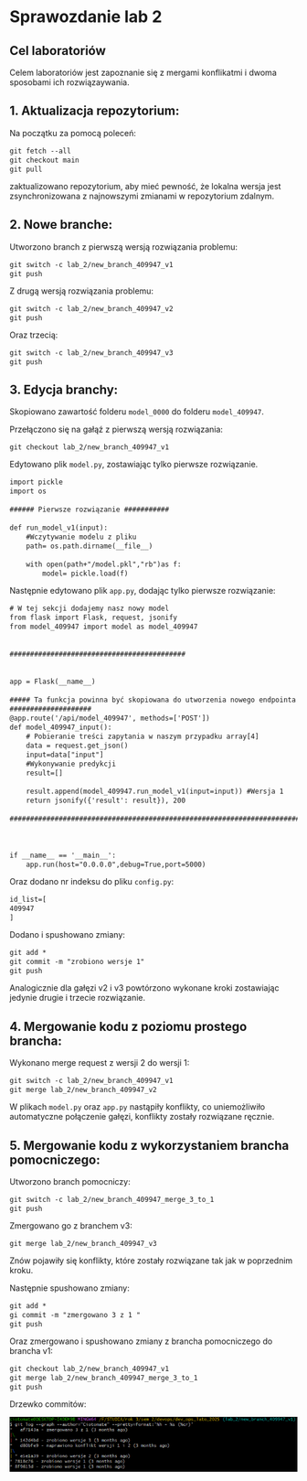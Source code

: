 # Sprawozdanie lab 2
## Cel laboratoriów
Celem laboratoriów jest zapoznanie się z mergami konflikatmi i dwoma sposobami ich rozwiązaywania.

## 1. Aktualizacja repozytorium:
Na początku za pomocą poleceń:

```
git fetch --all
git checkout main
git pull
```

zaktualizowano repozytorium, aby mieć pewność, że lokalna wersja jest zsynchronizowana z najnowszymi zmianami w repozytorium zdalnym.

## 2. Nowe branche:

Utworzono branch z pierwszą wersją rozwiązania problemu:

```
git switch -c lab_2/new_branch_409947_v1
git push
```
Z drugą wersją rozwiązania problemu:

```
git switch -c lab_2/new_branch_409947_v2
git push
```
Oraz trzecią:

```
git switch -c lab_2/new_branch_409947_v3
git push
```

## 3. Edycja branchy:

Skopiowano zawartość folderu ```model_0000``` do folderu ```model_409947```.

Przełączono się na gałąź z pierwszą wersją rozwiązania:

```
git checkout lab_2/new_branch_409947_v1
```

Edytowano plik ```model.py```, zostawiając tylko pierwsze rozwiązanie.

```
import pickle 
import os 

###### Pierwsze rozwiązanie ###########

def run_model_v1(input):
    #Wczytywanie modelu z pliku
    path= os.path.dirname(__file__)
    
    with open(path+"/model.pkl","rb")as f:
        model= pickle.load(f)
```
Następnie edytowano plik ```app.py```, dodając tylko pierwsze rozwiązanie:

```
# W tej sekcji dodajemy nasz nowy model 
from flask import Flask, request, jsonify
from model_409947 import model as model_409947


###########################################


app = Flask(__name__)

##### Ta funkcja powinna być skopiowana do utworzenia nowego endpointa ####################
@app.route('/api/model_409947', methods=['POST'])
def model_409947_input():
    # Pobieranie treści zapytania w naszym przypadku array[4]
    data = request.get_json()
    input=data["input"]
    #Wykonywanie predykcji
    result=[]

    result.append(model_409947.run_model_v1(input=input)) #Wersja 1
    return jsonify({'result': result}), 200

#######################################################################



if __name__ == '__main__':
    app.run(host="0.0.0.0",debug=True,port=5000)
```
Oraz dodano nr indeksu do pliku ```config.py```:

```
id_list=[
409947
]
```
Dodano i spushowano zmiany:

```
git add *
git commit -m "zrobiono wersje 1"
git push
```

Analogicznie dla gałęzi v2 i v3 powtórzono wykonane kroki zostawiając jedynie drugie i trzecie rozwiązanie.

## 4. Mergowanie kodu z poziomu prostego brancha:

Wykonano merge request z wersji 2 do wersji 1:

```
git switch -c lab_2/new_branch_409947_v1
git merge lab_2/new_branch_409947_v2
```
W plikach ```model.py``` oraz ```app.py``` nastąpiły konflikty, co uniemożliwiło automatyczne połączenie gałęzi, konflikty zostały rozwiązane ręcznie.

## 5. Mergowanie kodu z wykorzystaniem brancha pomocniczego:

Utworzono branch pomocniczy:

```
git switch -c lab_2/new_branch_409947_merge_3_to_1
git push
```

Zmergowano go z branchem v3:

```
git merge lab_2/new_branch_409947_v3
```

Znów pojawiły się konflikty, które zostały rozwiązane tak jak w poprzednim kroku.

Następnie spushowano zmiany:

```
git add *
gi commit -m "zmergowano 3 z 1 "
git push
```
Oraz zmergowano i spushowano zmiany z brancha pomocniczego do brancha v1:

```
git checkout lab_2/new_branch_409947_v1
git merge lab_2/new_branch_409947_merge_3_to_1
git push 
```

Drzewko commitów:

![](https://github.com/Ciotomate/dev-ops-sprawozdania/blob/main/Lab%202/commity.png)

